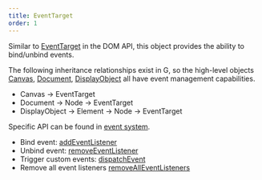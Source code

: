 ```yaml
---
title: EventTarget
order: 1
---
```


Similar to [EventTarget](https://developer.mozilla.org/en-US/docs/Web/API/EventTarget) in the DOM API, this object provides the ability to bind/unbind events.

The following inheritance relationships exist in G, so the high-level objects [Canvas](/en/docs/api/canvas), [Document](/en/docs/api/builtin-objects/document), [DisplayObject](/en/docs/api/basic/display-object) all have event management capabilities.

-   Canvas -> EventTarget
-   Document -> Node -> EventTarget
-   DisplayObject -> Element -> Node -> EventTarget

Specific API can be found in [event system](/en/docs/api/event).

-   Bind event: [addEventListener](/en/docs/api/event#addeventlistener)
-   Unbind event: [removeEventListener](/en/docs/api/event#removeeventlistener)
-   Trigger custom events: [dispatchEvent](/en/docs/api/event#dispatchevent)
-   Remove all event listeners [removeAllEventListeners](/en/docs/api/event#removealleventlisteners)
